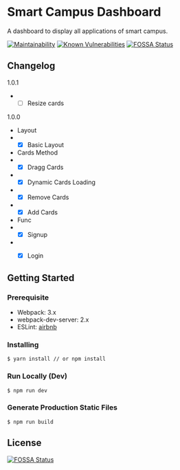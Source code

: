 # Smart Campus Dashboard
A dashboard to display all applications of smart campus.

[![Maintainability](https://api.codeclimate.com/v1/badges/604f7e6136089a943a0f/maintainability)](https://codeclimate.com/github/Sirius207/Smart-Campus-Dashboard/maintainability)
[![Known Vulnerabilities](https://snyk.io/test/github/sirius207/smart-campus-dashboard/badge.svg)](https://snyk.io/test/github/sirius207/smart-campus-dashboard)
[![FOSSA Status](https://app.fossa.io/api/projects/git%2Bgithub.com%2FSirius207%2FSmart-Campus-Dashboard.svg?type=shield)](https://app.fossa.io/projects/git%2Bgithub.com%2FSirius207%2FSmart-Campus-Dashboard?ref=badge_shield)



## Changelog

1.0.1
- - [ ] Resize cards

1.0.0

- Layout
- - [x] Basic Layout
- Cards Method
- - [x] Dragg Cards
- - [x] Dynamic Cards Loading
- - [x] Remove Cards
- - [x] Add Cards
- Func
- - [x] Signup
- - [x] Login


## Getting Started


### Prerequisite
- Webpack: 3.x
- webpack-dev-server: 2.x
- ESLint: [airbnb](https://github.com/airbnb/javascript/tree/master/packages/eslint-config-airbnb)


### Installing

```
$ yarn install // or npm install
```

### Run Locally (Dev)
```
$ npm run dev
```

### Generate Production Static Files
```
$ npm run build
```


## License
[![FOSSA Status](https://app.fossa.io/api/projects/git%2Bgithub.com%2FSirius207%2FSmart-Campus-Dashboard.svg?type=large)](https://app.fossa.io/projects/git%2Bgithub.com%2FSirius207%2FSmart-Campus-Dashboard?ref=badge_large)